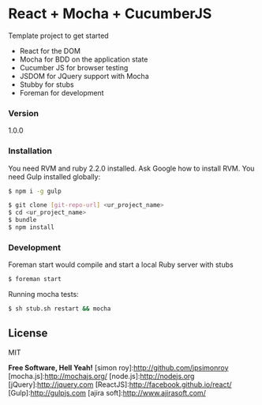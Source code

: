 # React + Mocha + CucumberJS

Template project to get started

  - React for the DOM
  - Mocha for BDD on the application state
  - Cucumber JS for browser testing
  - JSDOM for JQuery support with Mocha
  - Stubby for stubs
  - Foreman for development

### Version
1.0.0

### Installation

You need RVM and ruby 2.2.0 installed. Ask Google how to install RVM.
You need Gulp installed globally:

```sh
$ npm i -g gulp
```

```sh
$ git clone [git-repo-url] <ur_project_name>
$ cd <ur_project_name>
$ bundle
$ npm install
```

### Development
Foreman start would compile and start a local Ruby server with stubs
```sh
$ foreman start
```

Running mocha tests:
```sh
$ sh stub.sh restart && mocha
```
License
----

MIT

**Free Software, Hell Yeah!**
[simon roy]:http://github.com/jpsimonroy
[mocha.js]:http://mochajs.org/
[node.js]:http://nodejs.org
[jQuery]:http://jquery.com
[ReactJS]:http://facebook.github.io/react/
[Gulp]:http://gulpjs.com
[ajira soft]:http://www.ajirasoft.com/
